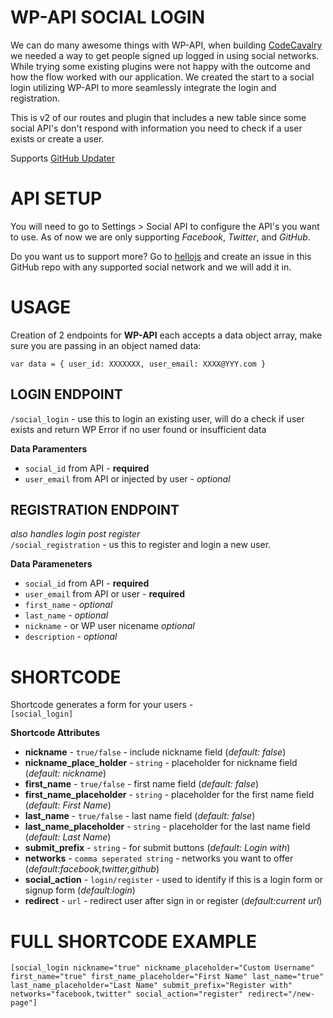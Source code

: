 # WP-API SOCIAL LOGIN
We can do many awesome things with WP-API, when building [CodeCavalry](https://codecavalry.com) we needed a way to get people signed up logged in using social networks. While trying some existing plugins were not happy with the outcome and how the flow worked with our application. We created the start to a social login utilizing WP-API to more seamlessly integrate the login and registration.
  
This is v2 of our routes and plugin that includes a new table since some social API's don't respond with information you need to check if a user exists or create a user.
  
Supports [GitHub Updater](https://github.com/afragen/github-updater)
  
# API SETUP #
You will need to go to Settings > Social API to configure the API's you want to use. As of now we are only supporting _Facebook_, _Twitter_, and _GitHub_.  
  
Do you want us to support more? Go to [hellojs](http://adodson.com/hello.js/) and create an issue in this GitHub repo with any supported social network and we will add it in.  
  
# USAGE #
Creation of 2 endpoints for __WP-API__  each accepts a data object array, make sure you are passing in an object named data:
  
`var data = { user_id: XXXXXXX, user_email: XXXX@YYY.com }`  
  
## LOGIN ENDPOINT
`/social_login` - use this to login an existing user, will do a check if user exists and return WP Error if no user found or insufficient data  
  
__Data Paramenters__  
* `social_id` from API - __required__
* `user_email` from API or injected by user - _optional_
  
## REGISTRATION ENDPOINT
_also handles login post register_  
`/social_registration` - us this to register and login a new user.  
  
__Data Parameneters__  
* `social_id` from API - __required__
* `user_email` from API or user - __required__
* `first_name` - _optional_
* `last_name` - _optional_
* `nickname` - or WP user nicename _optional_
* `description` - _optional_
  
  
# SHORTCODE #
Shortcode generates a form for your users -  
`[social_login]`  
  
__Shortcode Attributes__ 
* __nickname__ - `true/false` - include nickname field (_default: false_)
* __nickname_place_holder__ - `string` - placeholder for nickname field (_default: nickname_)
* __first_name__  - `true/false` - first name field (_default: false_)
* __first_name_placeholder__ - `string` - placeholder for the first name field (_default: First Name_)
* __last_name__  - `true/false` - last name field (_default: false_)
* __last_name_placeholder__ - `string` - placeholder for the last name field (_default: Last Name_)
* __submit_prefix__ - `string` - for submit buttons (_default: Login with_)
* __networks__ - `comma seperated string` - networks you want to offer (_default:facebook,twitter,github_)
* __social_action__ - `login/register` - used to identify if this is a login form or signup form (_default:login_)
* __redirect__ - `url` - redirect user after sign in or register (_default:current url_)
  
# FULL SHORTCODE EXAMPLE #
`[social_login nickname="true" nickname_placeholder="Custom Username" first_name="true" first_name_placeholder="First Name" last_name="true" last_name_placeholder="Last Name" submit_prefix="Register with" networks="facebook,twitter" social_action="register" redirect="/new-page"]`
